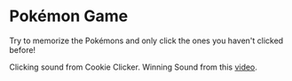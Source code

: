 # Pokémon Game

Try to memorize the Pokémons and only click the ones you haven't clicked before!

Clicking sound from Cookie Clicker. Winning Sound from this [video](https://www.youtube.com/watch?v=nYwAHURPQ-s).
